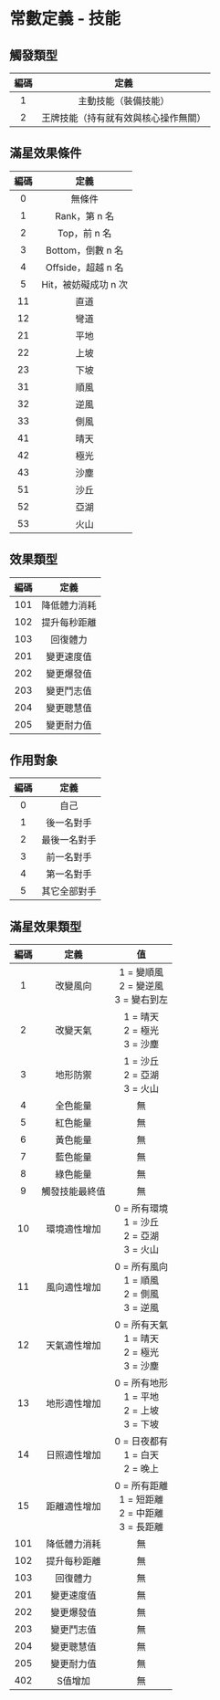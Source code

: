 # 常數定義 - 技能

## <span id="triggerType">觸發類型</span>

| 編碼 | 定義 |
|:-:|:-:|
| 1 | 主動技能（裝備技能） |
| 2 | 王牌技能（持有就有效與核心操作無關） |

## <span id="maxCondition">滿星效果條件</span>

| 編碼 | 定義 |
|:-:|:-:|
| 0 | 無條件 |
| 1 | Rank，第 n 名 |
| 2 | Top，前 n 名 |
| 3 | Bottom，倒數 n 名 |
| 4 | Offside，超越 n 名 |
| 5 | Hit，被妨礙成功 n 次 |
| 11 | 直道 |
| 12 | 彎道 |
| 21 | 平地 |
| 22 | 上坡 |
| 23 | 下坡 |
| 31 | 順風 |
| 32 | 逆風 |
| 33 | 側風 |
| 41 | 晴天 |
| 42 | 極光 |
| 43 | 沙塵 |
| 51 | 沙丘 |
| 52 | 亞湖 |
| 53 | 火山 |

## <span id="effectType">效果類型</span>

| 編碼 | 定義 |
|:-:|:-:|
| 101 | 降低體力消耗 |
| 102 | 提升每秒距離 |
| 103 | 回復體力 |
| 201 | 變更速度值 |
| 202 | 變更爆發值 |
| 203 | 變更鬥志值 |
| 204 | 變更聰慧值 |
| 205 | 變更耐力值 |

## <span id="target">作用對象</span>

| 編碼 | 定義 |
|:-:|:-:|
| 0 | 自己 |
| 1 | 後一名對手 |
| 2 | 最後一名對手 |
| 3 | 前一名對手 |
| 4 | 第一名對手 |
| 5 | 其它全部對手 |

## <span id="maxEffectType">滿星效果類型</span>

| 編碼 | 定義 | 值 |
|:-:|:-:|:-:|
| 1 | 改變風向 | 1 = 變順風<br>2 = 變逆風<br>3 = 變右到左 |
| 2 | 改變天氣 | 1 = 晴天<br>2 = 極光<br>3 = 沙塵 |
| 3 | 地形防禦 | 1 = 沙丘<br>2 = 亞湖<br>3 = 火山 |
| 4 | 全色能量 | 無 |
| 5 | 紅色能量 | 無 |
| 6 | 黃色能量 | 無 |
| 7 | 藍色能量 | 無 |
| 8 | 綠色能量 | 無 |
| 9 | 觸發技能最終值 | 無 |
| 10 | 環境適性增加 | 0 = 所有環境<br>1 = 沙丘<br>2 = 亞湖<br>3 = 火山 |
| 11 | 風向適性增加 | 0 = 所有風向<br>1 = 順風<br>2 = 側風<br>3 = 逆風 |
| 12 | 天氣適性增加 | 0 = 所有天氣<br>1 = 晴天<br>2 = 極光<br>3 = 沙塵 |
| 13 | 地形適性增加 | 0 = 所有地形<br>1 = 平地<br>2 = 上坡<br>3 = 下坡 |
| 14 | 日照適性增加 | 0 = 日夜都有<br>1 = 白天<br>2 = 晚上 |
| 15 | 距離適性增加 | 0 = 所有距離<br>1 = 短距離<br>2 = 中距離<br>3 = 長距離 |
| 101 | 降低體力消耗 | 無 |
| 102 | 提升每秒距離 | 無 |
| 103 | 回復體力 | 無 |
| 201 | 變更速度值 | 無 |
| 202 | 變更爆發值 | 無 |
| 203 | 變更鬥志值 | 無 |
| 204 | 變更聰慧值 | 無 |
| 205 | 變更耐力值 | 無 |
| 402 | S值增加 | 無 |